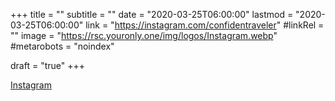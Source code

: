 +++
title = ""
subtitle = ""
date = "2020-03-25T06:00:00"
lastmod = "2020-03-25T06:00:00"
link = "https://instagram.com/confidentraveler"
#linkRel = ""
image = "https://rsc.youronly.one/img/logos/Instagram.webp"
#metarobots = "noindex"

draft = "true"
+++

<a href="https://instagram.com/confidentraveler" rel="me noopener external nofollow" referrerpolicy="strict-origin-when-cross-origin">Instagram</a>
